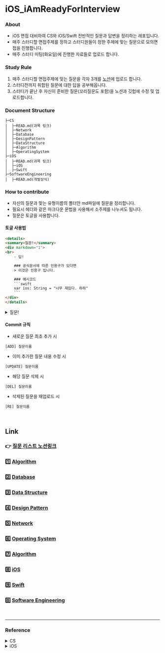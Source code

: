 # iOS_iAmReadyForInterview

### About
- iOS 면접 대비하여 CS와 iOS/Swift 전반적인 질문과 답변을 정리하는 레포입니다.
- 매주 스터디할 면접주제를 정하고 스터디원들이 정한 주제에 맞는 질문으로 모의면접을 진행합니다.
- 매주 스터디 미팅(화요일)에 진행한 자료들로 업로드 합니다. 

### Study Rule
1. 매주 스터디할 면접주제에 맞는 질문을 각자 3개를 [노션](https://www.notion.so/iOS_iAmReadyForInterview-b68e1a7178f84850b81f6f0260c56e75)에 업로드 합니다. 
2. 스터디전까지 취합된 질문에 대한 답을 공부해옵니다.
3. 스터디가 끝난 후 자신이 준비한 질문(꼬리질문도 포함)을 노션과 깃헙에 수정 및 업로드합니다.


###	Document Structure
```
├─CS
│  ├─READ.md(과목 링크)
│  ├─Network
│  ├─Database
│  ├─DesignPattern
│  ├─DataStructure
│  ├─Algorithm
│  ├─OperatingSystem
├─iOS
│  ├─READ.md(과목 링크)
│  ├─iOS
│  ├─Swift
├─SoftwareEngineering
│  ├─READ.md(개발상식)
```

### How to contribute
- 자신의 질문과 맞는 유형이름의 폴더안 md파일에 질문을 정리합니다.
- 필요시 헤더와 같은 마크다운 문법을 사용해서 소주제를 나누셔도 됩니다.
- 질문은 토글을 사용합니다.

#### 토글 사용법

```html
<details>
<summary>질문!</summary>
<div markdown="1">
<br>
    - 답!

    ### 공식문서에 따른 인용구가 있다면
    > 이것은 인용구 입니다.

    ### 예시코드
    ```swift
    var ios: String = "너무 재밌다. 하하"
    ```
</div>
</details>
```

<details>
<summary>질문!</summary>
<br>
  - 답!
  
  ### 공식문서에 따른 인용구가 있다면
  > 이것은 인용구 입니다.
  
  ### 예시코드
  ```swift
  var ios: String = "너무 재밌다. 하하"
  ```
</details>

#### Commit 규칙
- 새로운 질문 최초 추가 시
```
[ADD] 질문이름
```
- 이미 추가한 질문 내용 수정 시
```
[UPDATE] 질문이름
```
- 해당 질문 삭제 시
```
[DEL] 질문이름
```
- 삭제된 질문을 재업로드 시
```
[RE] 질문이름
```

<br>


## Link

### :point_right: [질문 리스트 노션링크](https://www.notion.so/iOS_iAmReadyForInterview-b68e1a7178f84850b81f6f0260c56e75)

### :one: [Algorithm](./CS/Algorithm/README.md)
### :two: [Database](./CS/Database/README.md)
### :three: [Data Structure](./CS/DataStructure/README.md)
### :four: [Design Pattern](./CS/DesignPattern/README.md)
### :five: [Network](./CS/Network/README.md)
### :six: [Operating System](./CS/OperatingSystem/README.md)
### :seven: [Algorithm](./CS/Algorithm/README.md)
### :eight: [iOS](./iOS/iOS/README.md)
### :nine: [Swift](./iOS/Swift/README.md)
### :zero: [Software Engineering](./SoftwareEngineering/README.md)

<br>
<hr>

### Reference
<details>
<summary>CS</summary>
<div markdown="1">

- https://mfamcs.netlify.app/docs/intro
- https://gyoogle.dev/blog/
- https://github.com/JaeYeopHan/Interview_Question_for_Beginner


</div>
</details>
<details>
<summary>iOS</summary>
<div markdown="1">

- https://github.com/JeaSungLEE/iOSInterviewquestions
- https://github.com/dev-yong/iOS-Programming-Reference#OOP
- https://github.com/giftbott/iOSDevLinks


</div>
</details>

